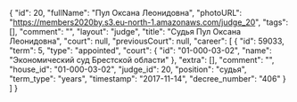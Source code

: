 {
    "id": 20,
    "fullName": "Пул Оксана Леонидовна",
    "photoURL": "https://members2020by.s3.eu-north-1.amazonaws.com/judge_20",
    "tags": [],
    "comment": "",
    "layout": "judge",
    "title": "Судья Пул Оксана Леонидовна",
    "court": null,
    "previousCourt": null,
    "career": [
        {
            "id": 59033,
            "term": 5,
            "type": "appointed",
            "court": {
                "id": "01-000-03-02",
                "name": "Экономический суд Брестской области"
            },
            "extra": [],
            "comment": "",
            "house_id": "01-000-03-02",
            "judge_id": 20,
            "position": "судья",
            "term_type": "years",
            "timestamp": "2017-11-14",
            "decree_number": "406"
        }
    ]
}